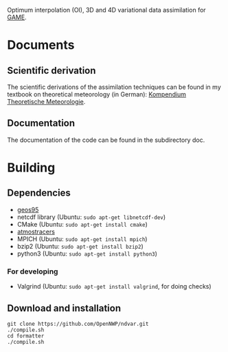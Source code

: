 Optimum interpolation (OI), 3D and 4D variational data assimilation for [GAME](https://github.com/OpenNWP/game).

# Documents

## Scientific derivation

The scientific derivations of the assimilation techniques can be found in my textbook on theoretical meteorology (in German): [Kompendium Theoretische Meteorologie](https://raw.githubusercontent.com/MHBalsmeier/kompendium/master/kompendium.pdf).

## Documentation

The documentation of the code can be found in the subdirectory doc.

# Building

## Dependencies

* [geos95](https://github.com/OpenNWP/geos95)
* netcdf library (Ubuntu: `sudo apt-get libnetcdf-dev`)
* CMake (Ubuntu: `sudo apt-get install cmake`)
* [atmostracers](https://github.com/OpenNWP/atmostracers)
* MPICH (Ubuntu: `sudo apt-get install mpich`)
* bzip2 (Ubuntu: `sudo apt-get install bzip2`)
* python3 (Ubuntu: `sudo apt-get install python3`)

### For developing

* Valgrind (Ubuntu: `sudo apt-get install valgrind`, for doing checks)

## Download and installation

	git clone https://github.com/OpenNWP/ndvar.git
	./compile.sh
	cd formatter
	./compile.sh

